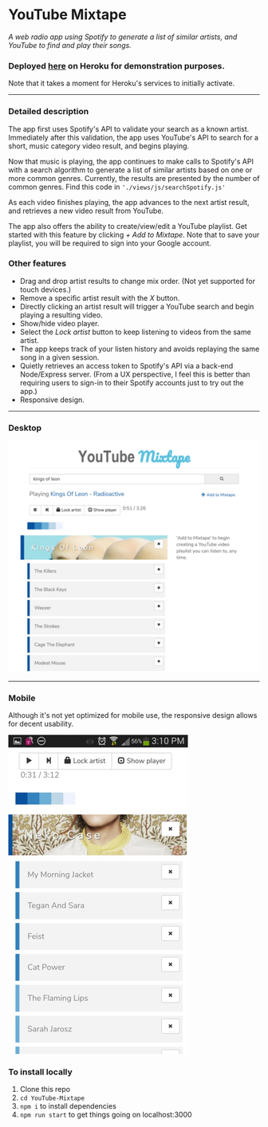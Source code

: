 # YouTube Mixtape

*A web radio app using Spotify to generate a list of similar artists, and YouTube to find and play their songs.*

### Deployed [here](https://youtube-mixtape.herokuapp.com) on Heroku for demonstration purposes.
Note that it takes a moment for Heroku's services to initially activate.

---

### Detailed description
The app first uses Spotify's API to validate your search as a known artist. Immediately after this validation, the app uses YouTube's API to search for a short, music category video result, and begins playing.

Now that music is playing, the app continues to make calls to Spotify's API with a search algorithm to generate a list of similar artists based on one or more common genres. Currently, the results are presented by the number of common genres. Find this code in ````'./views/js/searchSpotify.js'````

As each video finishes playing, the app advances to the next artist result, and retrieves a new video result from YouTube.

The app also offers the ability to create/view/edit a YouTube playlist. Get started with this feature by clicking *+ Add to Mixtape*. Note that to save your playlist, you will be required to sign into your Google account.

### Other features
* Drag and drop artist results to change mix order. (Not yet supported for touch devices.)
* Remove a specific artist result with the *X* button.
* Directly clicking an artist result will trigger a YouTube search and begin playing a resulting video.
* Show/hide video player.
* Select the *Lock artist* button to keep listening to videos from the same artist.
* The app keeps track of your listen history and avoids replaying the same song in a given session.
* Quietly retrieves an access token to Spotify's API via a back-end Node/Express server. (From a UX perspective, I feel this is better than requiring users to sign-in to their Spotify accounts just to try out the app.)
* Responsive design.

---
### Desktop
![homepage screenshot](./screenshots/homePage6_2_17.png)



---
### Mobile
Although it's not yet optimized for mobile use, the responsive design allows for decent usability.

![android mobile screenshot](./screenshots/android6_2_17.jpg)

### To install locally
1. Clone this repo    
2. ````cd YouTube-Mixtape````             
3. ````npm i```` to install dependencies    
4. ````npm run start```` to get things going on localhost:3000